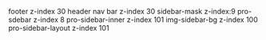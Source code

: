 footer z-index 30
header nav bar z-index 30
sidebar-mask z-index:9
pro-sdebar z-index 8
pro-sidebar-inner z-index 101
img-sidebar-bg z-index 100
pro-sidebar-layout z-index 101